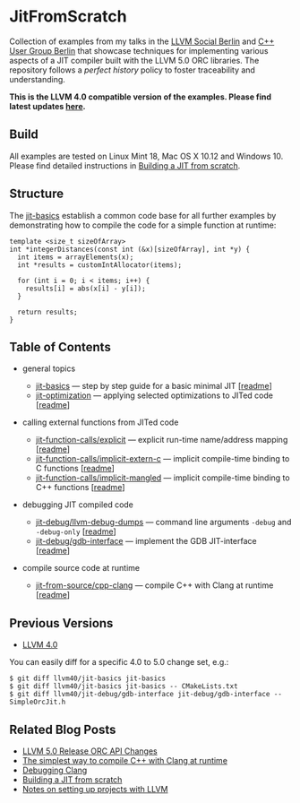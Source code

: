 # JitFromScratch
Collection of examples from my talks in the [LLVM Social Berlin](https://www.meetup.com/de-DE/LLVM-Social-Berlin/) and [C++ User Group Berlin](https://www.meetup.com/de-DE/berlincplusplus/) that showcase techniques for implementing various aspects of a JIT compiler built with the LLVM 5.0 ORC libraries. The repository follows a *perfect history* policy to foster traceability and understanding.

**This is the LLVM 4.0 compatible version of the examples. Please find latest updates [here](https://github.com/weliveindetail/JitFromScratch).**

## Build

All examples are tested on Linux Mint 18, Mac OS X 10.12 and Windows 10. Please find detailed instructions in [Building a JIT from scratch](https://weliveindetail.github.io/blog/post/2017/07/18/building-a-jit-from-scratch.html).

## Structure

The [jit-basics](https://github.com/weliveindetail/JitFromScratch/commits/jit-basics) establish a common code base for all further examples by demonstrating how to compile the code for a simple function at runtime:

```
template <size_t sizeOfArray>
int *integerDistances(const int (&x)[sizeOfArray], int *y) {
  int items = arrayElements(x);
  int *results = customIntAllocator(items);

  for (int i = 0; i < items; i++) {
    results[i] = abs(x[i] - y[i]);
  }

  return results;
}
```

## Table of Contents

* general topics
  * [jit-basics](https://github.com/weliveindetail/JitFromScratch/commits/jit-basics) — step by step guide for a basic minimal JIT [[readme](https://github.com/weliveindetail/JitFromScratch/tree/jit-basics)]
  * [jit-optimization](https://github.com/weliveindetail/JitFromScratch/commits/jit-optimization) — applying selected optimizations to JITed code [[readme](https://github.com/weliveindetail/JitFromScratch/tree/jit-optimization)]

* calling external functions from JITed code
  * [jit-function-calls/explicit](https://github.com/weliveindetail/JitFromScratch/commits/jit-function-calls/explicit) — explicit run-time name/address mapping [[readme](https://github.com/weliveindetail/JitFromScratch/tree/jit-function-calls/explicit)]
  * [jit-function-calls/implicit-extern-c](https://github.com/weliveindetail/JitFromScratch/commits/jit-function-calls/implicit-extern-c) — implicit compile-time binding to C functions [[readme](https://github.com/weliveindetail/JitFromScratch/tree/jit-function-calls/implicit-extern-c)]
  * [jit-function-calls/implicit-mangled](https://github.com/weliveindetail/JitFromScratch/commits/jit-function-calls/implicit-mangled) — implicit compile-time binding to C++ functions [[readme](https://github.com/weliveindetail/JitFromScratch/tree/jit-function-calls/implicit-mangled)]

* debugging JIT compiled code
  * [jit-debug/llvm-debug-dumps](https://github.com/weliveindetail/JitFromScratch/commits/jit-debug/llvm-debug-dumps) — command line arguments `-debug` and `-debug-only` [[readme](https://github.com/weliveindetail/JitFromScratch/tree/jit-debug/llvm-debug-dumps)]
  * [jit-debug/gdb-interface](https://github.com/weliveindetail/JitFromScratch/commits/jit-debug/gdb-interface) — implement the GDB JIT-interface [[readme](https://github.com/weliveindetail/JitFromScratch/tree/jit-debug/gdb-interface)]

* compile source code at runtime
  * [jit-from-source/cpp-clang](https://github.com/weliveindetail/JitFromScratch/commits/jit-from-source/cpp-clang) — compile C++ with Clang at runtime [[readme](https://github.com/weliveindetail/JitFromScratch/tree/jit-from-source/cpp-clang)]

## Previous Versions

* [LLVM 4.0](https://github.com/weliveindetail/JitFromScratch/tree/master/llvm40)

You can easily diff for a specific 4.0 to 5.0 change set, e.g.:
```
$ git diff llvm40/jit-basics jit-basics
$ git diff llvm40/jit-basics jit-basics -- CMakeLists.txt
$ git diff llvm40/jit-debug/gdb-interface jit-debug/gdb-interface -- SimpleOrcJit.h
```

## Related Blog Posts

* [LLVM 5.0 Release ORC API Changes](http://weliveindetail.github.io/blog/post/2017/08/23/llvm50-release-orc-api-changes.html)
* [The simplest way to compile C++ with Clang at runtime](http://weliveindetail.github.io/blog/post/2017/07/25/compile-with-clang-at-runtime-simple.html)
* [Debugging Clang](http://weliveindetail.github.io/blog/post/2017/07/19/debugging-clang.html)
* [Building a JIT from scratch](http://weliveindetail.github.io/blog/post/2017/07/18/building-a-jit-from-scratch.html)
* [Notes on setting up projects with LLVM](http://weliveindetail.github.io/blog/post/2017/07/17/notes-setup.html)
